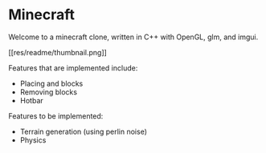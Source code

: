 # Minecraft
Welcome to a minecraft clone, written in C++ with OpenGL, glm, and imgui.

[[res/readme/thumbnail.png]]

Features that are implemented include:
- Placing and blocks
- Removing blocks
- Hotbar

Features to be implemented:
- Terrain generation (using perlin noise)
- Physics
